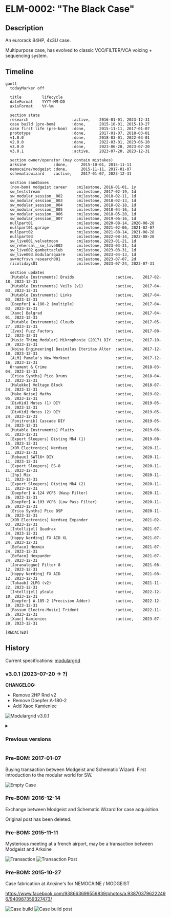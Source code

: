 # ELM-0002: "The Black Case"

## Description

An eurorack 84HP, 4x3U case.

Multipurpose case, has evolved to classic VCO/FILTER/VCA voicing + sequencing
system.

## Timeline

``` mermaid
gantt
  todayMarker off

  title         lifecycle
  dateFormat    YYYY-MM-DD
  axisFormat    %Y-%m

  section state
  research                   :active,    2016-01-01, 2023-12-31
  case build (pre-bom)       :done,      2015-10-01, 2015-10-27
  case first life (pre-bom)  :done,      2015-11-11, 2017-01-07
  prototype                  :done,      2017-01-07, 2018-03-01
  v1.0.0                     :done,      2018-03-01, 2022-03-01
  v2.0.0                     :done,      2022-03-01, 2023-06-20
  v3.0.0                     :done,      2023-06-20, 2023-07-20
  v3.0.1                     :active,    2023-07-20, 2023-12-31

  section owner/operator (may contain mistakes)
  arksine            :done,      2015-10-01, 2015-11-11
  nemocaine/modgeist :done,      2015-11-11, 2017-01-07
  schematicwizard    :active,    2017-01-07, 2023-12-31

  section sandboxes
  (non-bom) modgeist career    :milestone, 2016-01-01, 1y
  sw_teststream                :milestone, 2017-02-19, 1d
  sw_modular_session__002      :milestone, 2018-02-11, 1d
  sw_modular_session__003      :milestone, 2018-02-13, 1d
  sw_modular_session__004      :milestone, 2018-02-18, 1d
  sw_modular_session__005      :milestone, 2018-04-16, 1d
  sw_modular_session__006      :milestone, 2018-05-20, 1d
  sw_modular_session__007      :milestone, 2019-06-16, 1d
  nullpart01                   :milestone, 2020-08-14, 2020-08-28
  nullpart01.garage            :milestone, 2021-02-06, 2021-02-07
  nullpart02                   :milestone, 2021-08-14, 2021-08-28
  nullpart03                   :milestone, 2022-08-14, 2022-08-28
  sw_live001.velvetmoon        :milestone, 2023-01-21, 1d
  sw_rehersal__sw_live002      :milestone, 2023-03-31, 1d
  sw_live002.gambettaclub      :milestone, 2023-03-31, 1d
  sw_live003.modularsquare     :milestone, 2023-04-13, 1d
  sw+mcfrsvn_research001       :milestone, 2023-07-07, 2d
  ricolidays01                 :milestone, 2023-07-24, 2023-07-31

  section updates
  [Mutable Instruments] Braids                  :active,    2017-02-18, 2023-12-31
  [Mutable Instruments] Veils (v1)              :active,    2017-04-03, 2023-12-31
  [Mutable Instruments] Links                   :active,    2017-04-03, 2023-12-31
  [Doepfer] A-180-2 (multiple)                  :active,    2017-04-03, 2023-12-31
  [Xaoc] Belgrad                                :active,    2017-04-01, 2023-12-31
  [Mutable Instruments] Clouds                  :active,    2017-05-27, 2023-12-31
  [Zvex] Fuzz Factory                           :active,    2017-08-12, 2023-12-31
  [Music Thing Modular] Mikrophonie (2017) DIY  :active,    2017-10-29, 2023-12-31
  [Noise Engineering] Basimilus Iteritas Alter  :active,    2017-12-10, 2023-12-31
  [ALM] Pamela's New Workout                    :active,    2017-12-16, 2023-12-31
  Ornament & Crime                              :active,    2018-03-04, 2023-12-31
  [Erica Synths] Pico Drums                     :active,    2018-04-13, 2023-12-31
  [Malekko] Voltage Block                       :active,    2018-07-24, 2023-12-31
  [Make Noise] Maths                            :active,    2019-02-05, 2023-12-31
  [DivKid] Mutes (1) DIY                        :active,    2019-05-24, 2023-12-31
  [DivKid] Mutes (2) DIY                        :active,    2019-05-24, 2023-12-31
  [Fonitronik] Cascade DIY                      :active,    2019-05-24, 2023-12-31
  [Mutable Instruments] Plaits                  :active,    2019-06-01, 2023-12-31
  [Expert Sleepers] Disting Mk4 (1)             :active,    2019-08-15, 2023-12-31
  [XOR Electronics] Nerdseq                     :active,    2020-11-11, 2023-12-31
  [Robaux] SWT16+ DIY                           :active,    2020-11-11, 2023-12-31
  [Expert Sleepers] ES-8                        :active,    2020-11-11, 2023-12-31
  [2hp] Mix                                     :active,    2020-11-11, 2023-12-31
  [Expert Sleepers] Disting Mk4 (2)             :active,    2020-11-11, 2023-12-31
  [Doepfer] A-124 VCF5 (Wasp Filter)            :active,    2020-11-26, 2023-12-31
  [Doepfer] A-103 VCF6 (Low Pass Filter)        :active,    2020-11-26, 2023-12-31
  [Erica Synths] Pico DSP                       :active,    2020-11-26, 2023-12-31
  [XOR Electronics] Nerdseq Expander            :active,    2021-02-03, 2023-12-31
  [Intellijel] Quadrax                          :active,    2021-07-24, 2023-12-31
  [Happy Nerding] FX AID XL                     :active,    2021-07-24, 2023-12-31
  [Befaco] Hexmix                               :active,    2021-07-24, 2023-12-31
  [Befaco] Hexpander                            :active,    2021-07-24, 2023-12-31
  [Joranalogue] Filter 8                        :active,    2021-08-12, 2023-12-31
  [Happy Nerding] FX AID                        :active,    2021-08-12, 2023-12-31
  [Takaab] 2LPG (v2)                            :active,    2021-11-22, 2023-12-31
  [Intellijel] µScale                           :active,    2022-12-10, 2023-12-31
  [Doepfer] A-185-2 (Precision Adder)           :active,    2022-12-10, 2023-12-31
  [Rossum Electro-Music] Trident                :active,    2022-11-26, 2023-12-31
  [Xaoc] Kamieniec                              :active,    2023-07-20, 2023-12-31
```

`[REDACTED]`

## History

Current specifications: [modulargrid](https://www.modulargrid.net/e/racks/view/2015824)

<h3>v3.0.1 (2023-07-20 -> ?)</h3><p>

**CHANGELOG:**

- Remove 2HP Rnd v2
- Remove Doepfer A-180-2
- Add Xaoc Kamieniec

![Modulargrid v3.0.1](2023-07-20.modulargrid.ELM-0002_v3.0.1.jpg)

</p>

<details><summary><h3>Previous versions</h3></summary><p>

<details><summary><h3>v3.0.0 (2023-06-20 -> 2023-07-20)</h3></summary><p>

**CHANGELOG:**

- Remove Music Thing Modular London Drive DIY -> move to ELM-0004
- Remove Music Thing Modular Twin Drive DIY -> move to ELM-0004
- Remove Erica Synths Pico Drums -> move to ELM-0004
- Remove DivKid Mutes (1) DIY -> move to ELM-0004
- Remove DivKid Mutes (2) DIY -> move to ELM-0004
- Remove Music Thing Modular Turing Machine MkII DIY
- Remove Music Thing Modular Pulses DIY
- Add 1010music Bitbox Micro
- Add Doepfer A-180-2
- Add Erica Synths Pico DSP

![Modulargrid v3.0.0](2023-06-20.modulargrid.ELM-0002_v3.0.0.jpg)

</p></details>

</p></details>

### Pre-BOM: 2017-01-07

Buying transaction between Modgeist and Schematic Wizard. First introduction
to the modular world for SW.

![Empty Case](2017-01-07.sw.emptycase.jpg)

### Pre-BOM: 2016-12-14

Exchange between Modgeist and Schematic Wizard for case acquisition.

Original post has been deleted.

### Pre-BOM: 2015-11-11

Mysterious meeting at a french airport, may be a transaction between Modgeist
and Arksine

![Transaction](2015-11-11.fb.arksine.transaction.jpg)
![Transaction Post](2015-11-11.fb.arksine.transactionpost.jpg)

### Pre-BOM: 2015-10-27

Case fabrication at Arksine's for NEMOCAINE / MODGEIST

https://www.facebook.com/938663699559839/photos/a.938703796222496/940987359327473/

![Case build](2015-10-27.fb.arksine.build.jpg)
![Case build post](2015-10-27.fb.arksine.buildpost.jpg)
